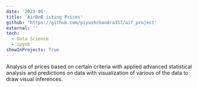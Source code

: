 ```yaml
---
date: '2023-05'
title: 'AirBnB isting Prices'
github: 'https://github.com/piyushchandra357/aif_project'
external: ''
tech:
  - Data Science
  - ipynb
showInProjects: True
---
```


Analysis of prices based on certain criteria with applied advanced statistical analysis and predictions on data with visualization of various of the data to draw visual inferences.
